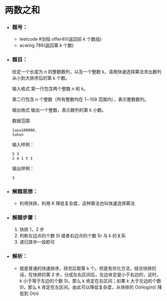 # 两数之和

- ### 题号：

  - leetcode #剑指 offer40(返回前 k 个数组)
  - acwing 786(返回第 k 个数)

- ### 题目：

  给定一个长度为 n 的整数数列，以及一个整数 k，请用快速选择算法求出数列从小到大排序后的第 k 个数。

  输入格式
  第一行包含两个整数 n 和 k。

  第二行包含 n 个整数（所有整数均在 1∼109 范围内），表示整数数列。

  输出格式
  输出一个整数，表示数列的第 k 小数。

  数据范围

  ```
  1≤n≤100000,
  1≤k≤n
  ```

  输入样例：

  ```
  5 3
  2 4 1 5 3
  ```

  输出样例：

  ```
  3
  ```

- ### 解题思想：

  - 利用快排，利用 K 降低复杂度，这种算法也叫快速选择算法

- ### 解题步骤：

  1. 快排 1，2 步
  2. 判断左边点的个数 Sl 或者右边点的个数 Sr 与 k 的关系
  3. 递归其中一段即可

- ### 解析：

  - 就是普通的快速排序，排完后取第 k 个。但是有优化方法，结合快排的话，在快排的第 2 步，分成左右区间后，左边肯定是小于右边的，这时，k 小于等于左边的个数 Sl，那么 k 肯定在右区间；如果 k 大于左边的个数 Sl，那么 k 肯定在左区间。由此可以降低复杂度，从快排的 O(nlog(n)) 降低到 O(n)
